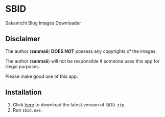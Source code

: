 # SBID
Sakamichi Blog Images Downloader

## Disclaimer
The author (**sanmaii**) **DOES NOT** possess any copyrights of the images.

The author (**sanmaii**) will not be responsible if someone uses this app for illegal purposes.

Please make good use of this app.

## Installation
1. Click [here](https://github.com/sanmaii/SBID/releases/latest) to download the latest version of `SBID.zip`.
2. Run `sbid.exe`.